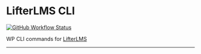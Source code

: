 LifterLMS CLI
=============

[![GitHub Workflow Status](https://img.shields.io/github/workflow/status/gocodebox/lifterlms-cli/Testing?label=tests&logo=github&style=for-the-badge)](https://github.com/gocodebox/lifterlms-cli/actions/workflows/tests.yml)

WP CLI commands for [LifterLMS](https://github.com/gocodebox/lifterlms)

---

